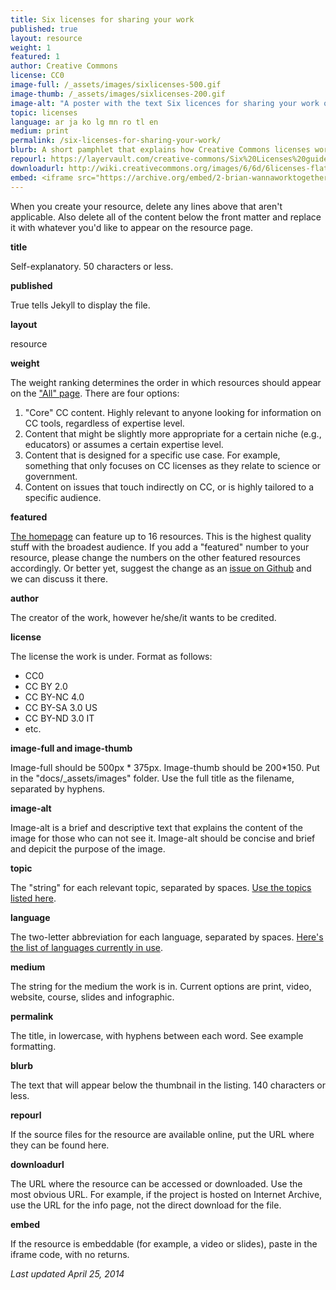 ```yaml
---
title: Six licenses for sharing your work
published: true
layout: resource
weight: 1
featured: 1
author: Creative Commons
license: CC0
image-full: /_assets/images/sixlicenses-500.gif
image-thumb: /_assets/images/sixlicenses-200.gif
image-alt: "A poster with the text Six licences for sharing your work on a green background"
topic: licenses
language: ar ja ko lg mn ro tl en
medium: print
permalink: /six-licenses-for-sharing-your-work/
blurb: A short pamphlet that explains how Creative Commons licenses work.
repourl: https://layervault.com/creative-commons/Six%20Licenses%20guide
downloadurl: http://wiki.creativecommons.org/images/6/6d/6licenses-flat.pdf
embed: <iframe src="https://archive.org/embed/2-brian-wannaworktogether" width="640" height="480" frameborder="0" webkitallowfullscreen="true" mozallowfullscreen="true" allowfullscreen></iframe>
---
```


When you create your resource, delete any lines above that aren't applicable. Also delete all of the content below the front matter and replace it with whatever you'd like to appear on the resource page.

**title**

Self-explanatory. 50 characters or less.

**published**

True tells Jekyll to display the file.

**layout**

resource

**weight**

The weight ranking determines the order in which resources should appear on the ["All" page](http://resources.creativecommons.org/all/). There are four options:

1. "Core" CC content. Highly relevant to anyone looking for information on CC tools, regardless of expertise level.
2. Content that might be slightly more appropriate for a certain niche (e.g., educators) or assumes a certain expertise level.
3. Content that is designed for a specific use case. For example, something that only focuses on CC licenses as they relate to science or government.
4. Content on issues that touch indirectly on CC, or is highly tailored to a specific audience.

**featured**

[The homepage](http://resources.creativecommons.org/) can feature up to 16 resources. This is the highest quality stuff with the broadest audience. If you add a "featured" number to your resource, please change the numbers on the other featured resources accordingly. Or better yet, suggest the change as an [issue on Github](https://github.com/creativecommons/cc-resource-archive/issues) and we can discuss it there.

**author**

The creator of the work, however he/she/it wants to be credited.

**license**

The license the work is under. Format as follows:

- CC0
- CC BY 2.0
- CC BY-NC 4.0
- CC BY-SA 3.0 US
- CC BY-ND 3.0 IT
- etc.

**image-full and image-thumb**

Image-full should be 500px * 375px. Image-thumb should be 200*150. Put in the "docs/\_assets/images" folder. Use the full title as the filename, separated by hyphens.

**image-alt**

Image-alt is a brief and descriptive text that explains the content of the image for those who can not see it. Image-alt should be concise and brief and depicit the purpose of the image.

**topic**

The "string" for each relevant topic, separated by spaces. [Use the topics listed here](https://github.com/creativecommons/cc-resource-archive/blob/gh-pages/_data/topics.yml).

**language**

The two-letter abbreviation for each language, separated by spaces. [Here's the list of languages currently in use](https://github.com/creativecommons/cc-resource-archive/blob/gh-pages/_data/languages.yml).

**medium**

The string for the medium the work is in. Current options are print, video, website, course, slides and infographic.

**permalink**

The title, in lowercase, with hyphens between each word. See example formatting.

**blurb**

The text that will appear below the thumbnail in the listing. 140 characters or less.

**repourl**

If the source files for the resource are available online, put the URL where they can be found here.

**downloadurl**

The URL where the resource can be accessed or downloaded. Use the most obvious URL. For example, if the project is hosted on Internet Archive, use the URL for the info page, not the direct download for the file.

**embed**

If the resource is embeddable (for example, a video or slides), paste in the iframe code, with no returns.

_Last updated April 25, 2014_
